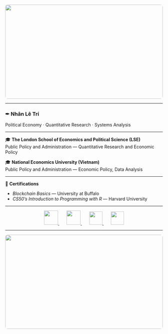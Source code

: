 <div align="center">
  <img src="https://i.imgur.com/n3y46Y2.jpg" style="width: 100%; max-height: 300px; object-fit: cover; border-radius: 8px;">
</div>

---

### ✒︎ Nhân Lê Trí  
Political Economy · Quantitative Research · Systems Analysis  

---

🎓 **The London School of Economics and Political Science (LSE)**  
Public Policy and Administration — Quantitative Research and Economic Policy  

🎓 **National Economics University (Vietnam)**  
Public Policy and Administration — Economic Policy, Data Analysis  

---

📜 **Certifications**  
- *Blockchain Basics* — University at Buffalo 
- *CS50’s Introduction to Programming with R* — Harvard University  

---
<!-- Social icons section -->
<p align="center">

  <!-- GitHub -->
  <a href="https://github.com/yourusername" title="GitHub">
    <img src="https://skillicons.dev/icons?i=github&theme=dark" width="45"/>
  </a>
  &#8287;&#8287;&#8287;&#8287;&#8287;

  <!-- Email -->
  <a href="mailto:your.email@example.com" title="Email">
    <img src="https://skillicons.dev/icons?i=gmail&theme=dark" width="45"/>
  </a>
  &#8287;&#8287;&#8287;&#8287;&#8287;

  <!-- LinkedIn -->
  <a href="https://www.linkedin.com/in/your-linkedin" title="LinkedIn">
    <img width="42px" src="https://cdn.jsdelivr.net/gh/devicons/devicon/icons/linkedin/linkedin-original.svg" />
  </a>
  &#8287;&#8287;&#8287;&#8287;&#8287;

  <!-- ORCID -->
  <a href="https://orcid.org/your-orcid-id" title="ORCID">
    <img width="42px" src="https://upload.wikimedia.org/wikipedia/commons/0/06/ORCID_iD.svg" />
  </a>

</p>


---

<div align="center">
  <img src="https://i.imgur.com/WpGqeip.jpg" style="width: 100%; max-height: 300px; object-fit: cover; border-radius: 8px;">
</div>
